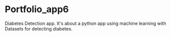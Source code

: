 # Portfolio_app6
Diabetes Detection app.
It's about a python app using machine learning with Datasets for detecting diabetes. 
